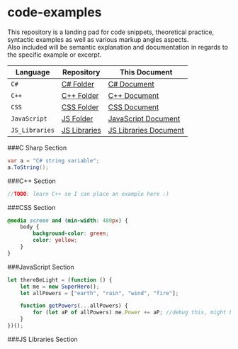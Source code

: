 # code-examples
This repository is a landing pad for code snippets, theoretical practice, 
syntactic examples as well as various markup angles aspects.  
Also included will be semantic explanation and documentation in regards to the specific example or excerpt.

| Language      | Repository                                                                                        | This Document                                 |
|---------------|---------------------------------------------------------------------------------------------------|-----------------------------------------------|
|`C#`           | [C# Folder](../../C%23)            | [C# Document](#c-sharp-section)                     |
|`C++`          | [C++ Folder](https://github.com/Chef-Code/code-examples/tree/master/code-examples/C%2B%2B)        | [C++ Document](#c-section)                   |
|`CSS`          | [CSS Folder](https://github.com/Chef-Code/code-examples/tree/master/code-examples/CSS)            | [CSS Document](#css-section)                   |
|`JavaScript`   | [JS Folder](https://github.com/Chef-Code/code-examples/tree/master/code-examples/JavaScript)      | [JavaScript Document](#javascript-section)     |
|`JS_Libraries` | [JS Libraries](https://github.com/Chef-Code/code-examples/tree/master/code-examples/JS_Libraries) | [JS Libraries Document](#js-libraries-section) |

###C Sharp Section
```csharp
var a = "C# string variable";
a.ToString();
```

###C++ Section
```c
//TODO: learn C++ so I can place an example here :)
```
###CSS Section
```css
@media screen and (min-width: 480px) {
    body {
        background-color: green;
        color: yellow;
    }
}
```
###JavaScript Section
```javascript
let thereBeLight = (function () {
    let me = new SuperHero();
    let allPowers = ["earth", "rain", "wind", "fire"];

    function getPowers(...allPowers) {
        for (let aP of allPowers) me.Power += aP; //debug this, might be out of scope
    }
})();
```
###JS Libraries Section

